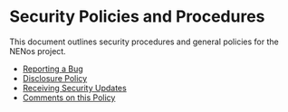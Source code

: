 # Security Policies and Procedures

This document outlines security procedures and general policies for the NENos
project.

  * [Reporting a Bug](#reporting-a-bug)
  * [Disclosure Policy](#disclosure-policy)
  * [Receiving Security Updates](#receiving-security-updates)
  * [Comments on this Policy](#comments-on-this-policy)
